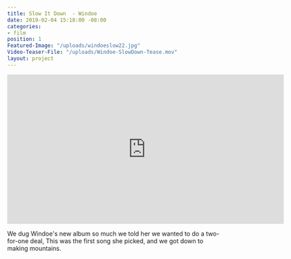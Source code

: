 ```yaml
---
title: Slow It Down  - Windoe
date: 2019-02-04 15:18:00 -08:00
categories:
- film
position: 1
Featured-Image: "/uploads/windoeslow22.jpg"
Video-Teaser-File: "/uploads/Windoe-SlowDown-Tease.mov"
layout: project
---
```


<iframe src="https://player.vimeo.com/video/327142954" width="640" height="346" frameborder="0" allow="autoplay; fullscreen" allowfullscreen></iframe>

We dug Windoe's new album so much we told her we wanted to do a two-for-one deal, This was the first song she picked, and we got down to making mountains. 